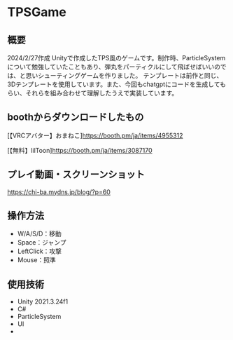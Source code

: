 # TPSGame

## 概要
2024/2/27作成
Unityで作成したTPS風のゲームです。制作時、ParticleSystemについて勉強していたこともあり、弾丸をパーティクルにして飛ばせばいいのでは、と思いシューティングゲームを作りました。
テンプレートは前作と同じ、3Dテンプレートを使用しています。また、今回もchatgptにコードを生成してもらい、それらを組み合わせて理解したうえで実装しています。

## boothからダウンロードしたもの
[【VRCアバター】おまねこ]<https://booth.pm/ja/items/4955312>

[【無料】lilToon]<https://booth.pm/ja/items/3087170>


## プレイ動画・スクリーンショット
<https://chi-ba.mydns.jp/blog/?p=60>

## 操作方法
- W/A/S/D：移動
- Space：ジャンプ
- LeftClick：攻撃
- Mouse：照準

## 使用技術
- Unity 2021.3.24f1
- C#
- ParticleSystem
- UI
- 

